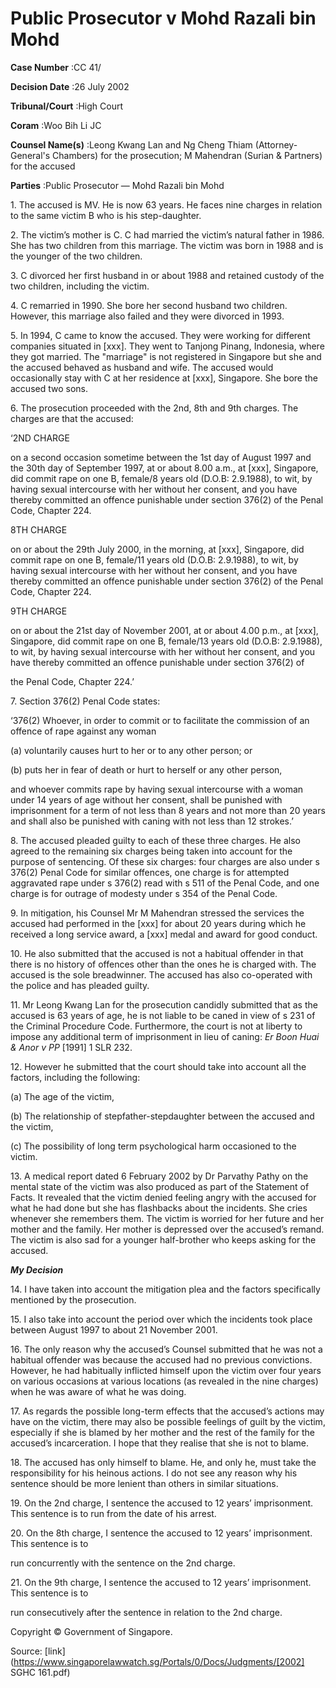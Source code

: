 # Public Prosecutor v Mohd Razali bin Mohd 



**Case Number** :CC 41/ 

**Decision Date** :26 July 2002 

**Tribunal/Court** :High Court 

**Coram** :Woo Bih Li JC 

**Counsel Name(s)** :Leong Kwang Lan and Ng Cheng Thiam (Attorney-General's Chambers) for the prosecution; M Mahendran (Surian & Partners) for the accused 

**Parties** :Public Prosecutor — Mohd Razali bin Mohd 

1\. The accused is MV. He is now 63 years. He faces nine charges in relation to the same victim B who is his step-daughter. 

2\. The victim’s mother is C. C had married the victim’s natural father in 1986. She has two children from this marriage. The victim was born in 1988 and is the younger of the two children. 

3\. C divorced her first husband in or about 1988 and retained custody of the two children, including the victim. 

4\. C remarried in 1990. She bore her second husband two children. However, this marriage also failed and they were divorced in 1993. 

5\. In 1994, C came to know the accused. They were working for different companies situated in [xxx]. They went to Tanjong Pinang, Indonesia, where they got married. The "marriage" is not registered in Singapore but she and the accused behaved as husband and wife. The accused would occasionally stay with C at her residence at [xxx], Singapore. She bore the accused two sons. 

6\. The prosecution proceeded with the 2nd, 8th and 9th charges. The charges are that the accused: 

‘2ND CHARGE 

on a second occasion sometime between the 1st day of August 1997 and the 30th day of September 1997, at or about 8.00 a.m., at [xxx], Singapore, did commit rape on one B, female/8 years old (D.O.B: 2.9.1988), to wit, by having sexual intercourse with her without her consent, and you have thereby committed an offence punishable under section 376(2) of the Penal Code, Chapter 224. 

8TH CHARGE 

on or about the 29th July 2000, in the morning, at [xxx], Singapore, did commit rape on one B, female/11 years old (D.O.B: 2.9.1988), to wit, by having sexual intercourse with her without her consent, and you have thereby committed an offence punishable under section 376(2) of the Penal Code, Chapter 224. 

9TH CHARGE 

on or about the 21st day of November 2001, at or about 4.00 p.m., at [xxx], Singapore, did commit rape on one B, female/13 years old (D.O.B: 2.9.1988), to wit, by having sexual intercourse with her without her consent, and you have thereby committed an offence punishable under section 376(2) of 


the Penal Code, Chapter 224.’ 

7\. Section 376(2) Penal Code states: 

‘376(2) Whoever, in order to commit or to facilitate the commission of an offence of rape against any woman 

(a) voluntarily causes hurt to her or to any other person; or 

(b) puts her in fear of death or hurt to herself or any other person, 

and whoever commits rape by having sexual intercourse with a woman under 14 years of age without her consent, shall be punished with imprisonment for a term of not less than 8 years and not more than 20 years and shall also be punished with caning with not less than 12 strokes.’ 

8\. The accused pleaded guilty to each of these three charges. He also agreed to the remaining six charges being taken into account for the purpose of sentencing. Of these six charges: four charges are also under s 376(2) Penal Code for similar offences, one charge is for attempted aggravated rape under s 376(2) read with s 511 of the Penal Code, and one charge is for outrage of modesty under s 354 of the Penal Code. 

9\. In mitigation, his Counsel Mr M Mahendran stressed the services the accused had performed in the [xxx] for about 20 years during which he received a long service award, a [xxx] medal and award for good conduct. 

10\. He also submitted that the accused is not a habitual offender in that there is no history of offences other than the ones he is charged with. The accused is the sole breadwinner. The accused has also co-operated with the police and has pleaded guilty. 

11\. Mr Leong Kwang Lan for the prosecution candidly submitted that as the accused is 63 years of age, he is not liable to be caned in view of s 231 of the Criminal Procedure Code. Furthermore, the court is not at liberty to impose any additional term of imprisonment in lieu of caning: _Er Boon Huai & Anor v PP_ <span class="citation">[1991] 1 SLR 232</span>. 

12\. However he submitted that the court should take into account all the factors, including the following: 

(a) The age of the victim, 

(b) The relationship of stepfather-stepdaughter between the accused and the victim, 

(c) The possibility of long term psychological harm occasioned to the victim. 

13\. A medical report dated 6 February 2002 by Dr Parvathy Pathy on the mental state of the victim was also produced as part of the Statement of Facts. It revealed that the victim denied feeling angry with the accused for what he had done but she has flashbacks about the incidents. She cries whenever she remembers them. The victim is worried for her future and her mother and the family. Her mother is depressed over the accused’s remand. The victim is also sad for a younger half-brother who keeps asking for the accused. 

**_My Decision_** 


14\. I have taken into account the mitigation plea and the factors specifically mentioned by the prosecution. 

15\. I also take into account the period over which the incidents took place between August 1997 to about 21 November 2001. 

16\. The only reason why the accused’s Counsel submitted that he was not a habitual offender was because the accused had no previous convictions. However, he had habitually inflicted himself upon the victim over four years on various occasions at various locations (as revealed in the nine charges) when he was aware of what he was doing. 

17\. As regards the possible long-term effects that the accused’s actions may have on the victim, there may also be possible feelings of guilt by the victim, especially if she is blamed by her mother and the rest of the family for the accused’s incarceration. I hope that they realise that she is not to blame. 

18\. The accused has only himself to blame. He, and only he, must take the responsibility for his heinous actions. I do not see any reason why his sentence should be more lenient than others in similar situations. 

19\. On the 2nd charge, I sentence the accused to 12 years’ imprisonment. This sentence is to run from the date of his arrest. 

20\. On the 8th charge, I sentence the accused to 12 years’ imprisonment. This sentence is to 

run concurrently with the sentence on the 2nd charge. 

21\. On the 9th charge, I sentence the accused to 12 years’ imprisonment. This sentence is to 

run consecutively after the sentence in relation to the 2nd charge. 

 Copyright © Government of Singapore. 


Source: [link](https://www.singaporelawwatch.sg/Portals/0/Docs/Judgments/[2002] SGHC 161.pdf)
